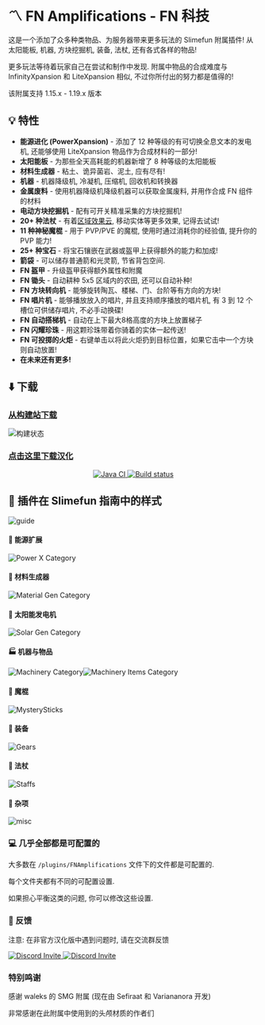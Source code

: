 # :part_alternation_mark: FN Amplifications - FN 科技

这是一个添加了众多种类物品、为服务器带来更多玩法的 Slimefun 附属插件! 从太阳能板, 机器, 方块挖掘机, 装备, 法杖, 还有各式各样的物品!

更多玩法等待着玩家自己在尝试和制作中发现. 附属中物品的合成难度与 InfinityXpansion 和 LiteXpansion 相似, 不过你所付出的努力都是值得的!

该附属支持 1.15.x - 1.19.x 版本

## :bulb: 特性

- **能源进化 (PowerXpansion)** - 添加了 12 种等级的有可切换全息文本的发电机, 还能够使用 LiteXpansion 物品作为合成材料的一部分!
- **太阳能板** - 为那些全天高耗能的机器新增了 8 种等级的太阳能板
- **材料生成器** - 粘土、诡异菌岩、泥土, 应有尽有!
- **机器** - 机器降级机, 冷凝机, 压缩机, 回收机和转换器
- **金属废料** - 使用机器降级机降级机器可以获取金属废料, 并用作合成 FN 组件的材料
- **电动方块挖掘机** - 配有可开关精准采集的方块挖掘机!
- **20+ 种法杖** - 有着[区域效果云](https://wiki.biligame.com/mc/%E6%BB%9E%E7%95%99%E8%8D%AF%E6%B0%B4#%E5%8C%BA%E5%9F%9F%E6%95%88%E6%9E%9C%E4%BA%91), 移动实体等更多效果, 记得去试试!
- **11 种神秘魔棍** - 用于 PVP/PVE 的魔棍, 使用时通过消耗你的经验值, 提升你的 PVP 能力!
- **25+ 种宝石** - 将宝石镶嵌在武器或盔甲上获得额外的能力和加成!
- **箭袋** - 可以储存普通箭和光灵箭, 节省背包空间.
- **FN 盔甲** - 升级盔甲获得额外属性和附魔
- **FN 锄头** - 自动耕种 5x5 区域内的农田, 还可以自动补种!
- **FN 方块转向机** - 能够旋转陶瓦、楼梯、门、台阶等有方向的方块!
- **FN 唱片机** - 能够播放放入的唱片, 并且支持顺序播放的唱片机, 有 3 到 12 个槽位可供储存唱片, 不必手动换碟!
- **FN 自动搭梯机** - 自动在上下最大8格高度的方块上放置梯子
- **FN 闪耀珍珠** - 用这颗珍珠带着你骑着的实体一起传送!
- **FN 可投掷的火炬** - 右键单击以将此火炬扔到目标位置，如果它击中一个方块则自动放置!
- **在未来还有更多!**

## :arrow_down: 下载

### [从构建站下载](https://builds.guizhanss.net/SlimefunGuguProject/FN-FAL-s-Amplifications/main/)

![构建状态](https://builds.guizhanss.net/f/SlimefunGuguProject/FN-FAL-s-Amplifications/main/badge.svg)

### [点击这里下载汉化](https://builds.guizhanss.cn/buiawpkgew1/FN-FAL-s-Amplifications-zh/main) 
<p align="center">
  <a href="https://github.com/buiawpkgew1/FN-FAL-s-Amplifications-zh/actions/workflows/maven.yml">
    <img src="https://github.com/buiawpkgew1/FN-FAL-s-Amplifications-zh/actions/workflows/maven.yml/badge.svg" alt="Java CI"/>
  </a>
  <a href="https://builds.guizhanss.cn/buiawpkgew1/FN-FAL-s-Amplifications-zh/main">
    <img src="https://builds.guizhanss.cn/f/buiawpkgew1/FN-FAL-s-Amplifications-zh/main/badge.svg" alt="Build status"/>
  </a>
</p>

## :blue_book: 插件在 Slimefun 指南中的样式

![guide](image/main-category.png)

#### :battery: 能源扩展

![Power X Category](image/powerxpansion.png)

#### :white_square_button: 材料生成器

![Material Gen Category](image/material-generator.png)

#### :high_brightness: 太阳能发电机

![Solar Gen Category](image/solar-generator.png)

#### :factory: 机器与物品

![Machinery Category](image/machine.png)![Machinery Items Category](image/machine-component.png)

#### :sparkler: 魔棍

![MysterySticks](image/sticks.png)

#### :tshirt: 装备

![Gears](image/gears.png)

#### :oden: 法杖

![Staffs](image/staffs.png)

#### :gift: 杂项

![misc](image/misc.png)

### :computer: 几乎全部都是可配置的

大多数在 ```/plugins/FNAmplifications``` 文件下的文件都是可配置的.

每个文件夹都有不同的可配置设置.

如果担心平衡这类的问题, 你可以修改这些设置.

### :running: 反馈

注意: 在非官方汉化版中遇到问题时, 请在交流群反馈

<p>
  <a href="https://discord.gg/slimefun">
    <img src="https://discordapp.com/api/guilds/565557184348422174/widget.png?style=banner3" alt="Discord Invite"/>
  </a>
  <a href="https://discord.gg/SqD3gg5SAU">
    <img src="https://discordapp.com/api/guilds/809178621424041997/widget.png?style=banner3" alt="Discord Invite"/>
  </a>
</p>

### 特别鸣谢

感谢 waleks 的 SMG 附属 (现在由 Sefiraat 和 Variananora 开发)

非常感谢在此附属中使用到的头颅材质的作者们